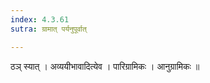 ```yaml
---
index: 4.3.61
sutra: ग्रामात् पर्यनुपूर्वात्

---
```

 ठञ् स्यात् । अव्ययीभावादित्येव । पारिग्रामिकः । आनुग्रामिकः ॥